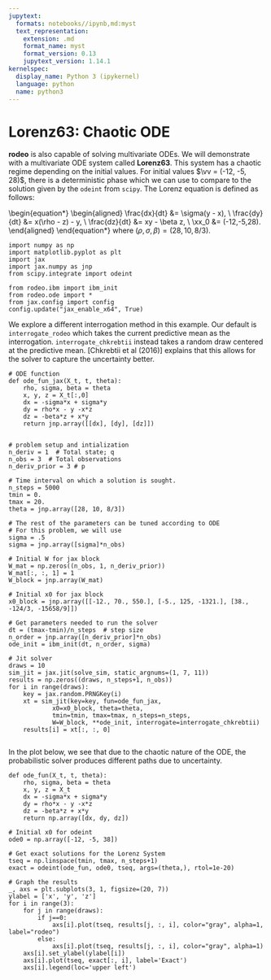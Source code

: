 ```yaml
---
jupytext:
  formats: notebooks//ipynb,md:myst
  text_representation:
    extension: .md
    format_name: myst
    format_version: 0.13
    jupytext_version: 1.14.1
kernelspec:
  display_name: Python 3 (ipykernel)
  language: python
  name: python3
---
```


# Lorenz63: Chaotic ODE

**rodeo** is also capable of solving multivariate ODEs. We will demonstrate with a multivariate ODE system called **Lorenz63**. This system has a chaotic regime depending on the initial values. For initial values $\vv = (-12, -5, 28)$, there is a deterministic phase which we can use to compare to the solution given by the `odeint` from `scipy`. The Lorenz equation is defined as follows:

\begin{equation*}
  \begin{aligned}
    \frac{dx}{dt} &= \sigma(y - x), \\
    \frac{dy}{dt} &= x(\rho - z) - y, \\
    \frac{dz}{dt} &= xy - \beta z, \\
    \xx_0 &= (-12,-5,28).
  \end{aligned}
\end{equation*}
where $(\rho, \sigma, \beta) = (28, 10, 8/3)$.

```{code-cell} ipython3
import numpy as np
import matplotlib.pyplot as plt
import jax
import jax.numpy as jnp
from scipy.integrate import odeint

from rodeo.ibm import ibm_init
from rodeo.ode import *
from jax.config import config
config.update("jax_enable_x64", True)
```

We explore a different interrogation method in this example. Our default is `interrogate_rodeo` which takes the current predictive mean as the interrogation. `interrogate_chkrebtii` instead takes a random draw centered at the predictive mean. [Chkrebtii et al (2016)] explains that this allows for the solver to capture the uncertainty better.

```{code-cell} ipython3
# ODE function
def ode_fun_jax(X_t, t, theta):
    rho, sigma, beta = theta
    x, y, z = X_t[:,0]
    dx = -sigma*x + sigma*y
    dy = rho*x - y -x*z
    dz = -beta*z + x*y
    return jnp.array([[dx], [dy], [dz]])


# problem setup and intialization
n_deriv = 1  # Total state; q
n_obs = 3  # Total observations
n_deriv_prior = 3 # p

# Time interval on which a solution is sought.
n_steps = 5000
tmin = 0.
tmax = 20.
theta = jnp.array([28, 10, 8/3])

# The rest of the parameters can be tuned according to ODE
# For this problem, we will use
sigma = .5
sigma = jnp.array([sigma]*n_obs)

# Initial W for jax block
W_mat = np.zeros((n_obs, 1, n_deriv_prior))
W_mat[:, :, 1] = 1
W_block = jnp.array(W_mat)

# Initial x0 for jax block
x0_block = jnp.array([[-12., 70., 550.], [-5., 125, -1321.], [38., -124/3, -15658/9]])

# Get parameters needed to run the solver
dt = (tmax-tmin)/n_steps  # step size
n_order = jnp.array([n_deriv_prior]*n_obs)
ode_init = ibm_init(dt, n_order, sigma)

# Jit solver
draws = 10
sim_jit = jax.jit(solve_sim, static_argnums=(1, 7, 11))
results = np.zeros((draws, n_steps+1, n_obs))
for i in range(draws):
    key = jax.random.PRNGKey(i)
    xt = sim_jit(key=key, fun=ode_fun_jax,
            x0=x0_block, theta=theta,
            tmin=tmin, tmax=tmax, n_steps=n_steps,
            W=W_block, **ode_init, interrogate=interrogate_chkrebtii)
    results[i] = xt[:, :, 0]
    
```

In the plot below, we see that due to the chaotic nature of the ODE, the probabilistic solver produces different paths due to uncertainty.

```{code-cell} ipython3
def ode_fun(X_t, t, theta):
    rho, sigma, beta = theta
    x, y, z = X_t
    dx = -sigma*x + sigma*y
    dy = rho*x - y -x*z
    dz = -beta*z + x*y
    return np.array([dx, dy, dz])

# Initial x0 for odeint
ode0 = np.array([-12, -5, 38])

# Get exact solutions for the Lorenz System
tseq = np.linspace(tmin, tmax, n_steps+1)
exact = odeint(ode_fun, ode0, tseq, args=(theta,), rtol=1e-20)

# Graph the results
_, axs = plt.subplots(3, 1, figsize=(20, 7))
ylabel = ['x', 'y', 'z']
for i in range(3):
    for j in range(draws):
        if j==0:
            axs[i].plot(tseq, results[j, :, i], color="gray", alpha=1, label="rodeo")
        else:
            axs[i].plot(tseq, results[j, :, i], color="gray", alpha=1)
    axs[i].set_ylabel(ylabel[i])
    axs[i].plot(tseq, exact[:, i], label='Exact')
    axs[i].legend(loc='upper left')
```
